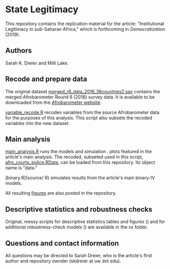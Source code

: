 # State Legitimacy
This repository contains the replication material for the article: "Institutional Legitimacy in sub-Saharan Africa," which is forthcoming in *Democratization* (2019). 

## Authors
Sarah K. Dreier and Milli Lake.

## Recode and prepare data

The original dataset [merged_r6_data_2016_36countries2.sav](http://afrobarometer.org/sites/default/files/data/round-6/merged_r6_data_2016_36countries2.sav) contains the merged Afrobarometer Round 6 (2016) survey data. It is available to be downloaded from the [Afrobarometer website](http://afrobarometer.org).

[variable_recode.R](source/variable_recode.R) recodes variables from the source Afrobarometer data for the purposes of this analysis. This script also subsets the recoded variables into the new dataset.

## Main analysis

[main_analysis.R](source/main_analysis.R) runs the models and simulation . plots featured in the article's main analysis. The recoded, subseted used in this script, [afro_courts_police.RData](afro_courts_police.RData), can be loaded from this repository. Its object name is "data." 

[binary.R](source/ R) simulates results from the article's main binary-IV models. 

All resulting [figures](figures/) are also posted in the repository. 

## Descriptive statistics and robustness checks

Original, messy scripts for descriptive statistics tables and figures () and for additional robustness-check models () are available in the xx folder.

## Questions and contact information

All questions may be directed to Sarah Dreier, who is the article's first author and repository ownder (skdreier at uw dot edu).

